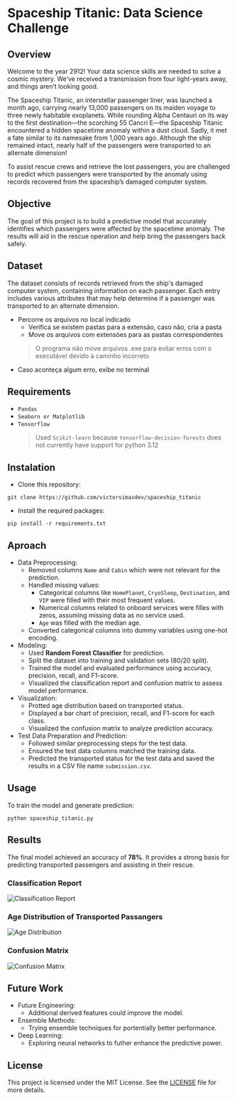 # Spaceship Titanic: Data Science Challenge

## Overview
Welcome to the year 2912! Your data science skills are needed to solve a cosmic mystery. We’ve received a transmission from four light-years away, and things aren’t looking good.

The Spaceship Titanic, an interstellar passenger liner, was launched a month ago, carrying nearly 13,000 passengers on its maiden voyage to three newly habitable exoplanets. While rounding Alpha Centauri on its way to the first destination—the scorching 55 Cancri E—the Spaceship Titanic encountered a hidden spacetime anomaly within a dust cloud. Sadly, it met a fate similar to its namesake from 1,000 years ago. Although the ship remained intact, nearly half of the passengers were transported to an alternate dimension!

To assist rescue crews and retrieve the lost passengers, you are challenged to predict which passengers were transported by the anomaly using records recovered from the spaceship’s damaged computer system.

## Objective
The goal of this project is to build a predictive model that accurately identifies which passengers were affected by the spacetime anomaly. The results will aid in the rescue operation and help bring the passengers back safely.

## Dataset
The dataset consists of records retrieved from the ship's damaged computer system, containing information on each passenger. Each entry includes various attributes that may help determine if a passenger was transported to an alternate dimension.
- Percorre os arquivos no local indicado
  - Verifica se existem pastas para a extensão, caso não, cria a pasta
  - Move os arquivos com extensões para as pastas correspondentes
  > O programa não move arquivos .exe para evitar erros com o executável devido à caminho incorreto
- Caso aconteça algum erro, exibe no terminal

## Requirements
- ```Pandas```
- ```Seaborn or Matplotlib```
- ```Tensorflow```
  > Used ```Scikit-learn``` because ```tensorflow-decision-forests``` does not currently have support for python 3.12

## Instalation
- Clone this repository:
```
git clone https://github.com/victorsimasdev/spaceship_titanic
```
- Install the required packages:
```
pip install -r requirements.txt
```

## Aproach
- Data Preprocessing:
  - Removed columns ```Name``` and ```Cabin``` which were not relevant for the prediction.
  - Handled missing values:
    - Categorical columns like ```HomePlanet```, ```CryoSleep```, ```Destination```, and ```VIP``` were filled with their most frequent values.
    - Numerical columns related to onboard services were filles with zeros, assuming missing data as no service used.
    - ```Age``` was filled with the median age.
  - Converted categorical columns into dummy variables using one-hot encoding.
- Modeling:
  - Used **Random Forest Classifier** for prediction.
  - Split the dataset into training and validation sets (80/20 split).
  - Trained the model and evaluated performance using accuracy, precision, recall, and F1-score.
  - Visualized the classification report and confusion matrix to assess model performance.
- Visualization:
  - Protted age distribution based on transported status.
  - Displayed a bar chart of precision, recall, and F1-score for each class.
  - Visualized the confusion matrix to analyze prediction accuracy.
- Test Data Preparation and Prediction:
  - Followed similar preprocessing steps for the test data.
  - Ensured the test data columns matched the training data.
  - Predicted the transported status for the test data and saved the results in a CSV file name ```submission.csv```.
## Usage
To train the model and generate prediction:
```
python spaceship_titanic.py
```

## Results
The final model achieved an accuracy of **78%**. It provides a strong basis for predicting transported passengers and assisting in their rescue.

### Classification Report
![Classification Report](https://github.com/user-attachments/assets/2bd90729-351a-45f8-951c-724e74aaba61)

### Age Distribution of Transported Passangers
![Age Distribution](https://github.com/user-attachments/assets/601f478d-438d-47c5-83c9-00030086e281)

### Confusion Matrix
![Confusion Matrix](https://github.com/user-attachments/assets/413d1268-a870-4979-b972-60a6c7df61c8)

## Future Work
- Future Engineering:
  - Additional derived features could improve the model.
- Ensemble Methods:
  - Trying ensemble techniques for portentially better performance.
- Deep Learning:
  - Exploring neural networks to futher enhance the predictive power.
## License
This project is licensed under the MIT License. See the [LICENSE](LICENSE) file for more details.
